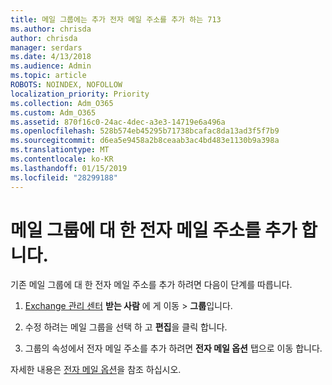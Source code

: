 ```yaml
---
title: 메일 그룹에는 추가 전자 메일 주소를 추가 하는 713
ms.author: chrisda
author: chrisda
manager: serdars
ms.date: 4/13/2018
ms.audience: Admin
ms.topic: article
ROBOTS: NOINDEX, NOFOLLOW
localization_priority: Priority
ms.collection: Adm_O365
ms.custom: Adm_O365
ms.assetid: 870f16c0-24ac-4dec-a3e3-14719e6a496a
ms.openlocfilehash: 528b574eb45295b71738bcafac8da13ad3f5f7b9
ms.sourcegitcommit: d6ea5e9458a2b8ceaab3ac4bd483e1130b9a398a
ms.translationtype: MT
ms.contentlocale: ko-KR
ms.lasthandoff: 01/15/2019
ms.locfileid: "28299188"
---
```

# <a name="add-an-email-address-for-a-distribution-group"></a>메일 그룹에 대 한 전자 메일 주소를 추가 합니다.

기존 메일 그룹에 대 한 전자 메일 주소를 추가 하려면 다음이 단계를 따릅니다.
  
1. [Exchange 관리 센터](https://outlook.office365.com/ecp/) **받는 사람** 에 게 이동 \> **그룹**입니다.
    
2. 수정 하려는 메일 그룹을 선택 하 고 **편집**을 클릭 합니다.
    
3. 그룹의 속성에서 전자 메일 주소를 추가 하려면 **전자 메일 옵션** 탭으로 이동 합니다. 
    
자세한 내용은 [전자 메일 옵션](https://technet.microsoft.com/library/bb124513.aspx#emailoptions)을 참조 하십시오.
  

